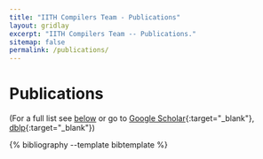 ```yaml
---
title: "IITH Compilers Team - Publications"
layout: gridlay
excerpt: "IITH Compilers Team -- Publications."
sitemap: false
permalink: /publications/
---
```


# Publications


(For a full list see [below](#full-list) or go to [Google Scholar](https://scholar.google.ch/citations?user=3qZCtWYAAAAJ&hl=en){:target="_blank"}, [dblp](https://dblp.org/pers/hd/u/Upadrasta:Ramakrishna){:target="_blank"})


<style>
  .bib ol{
    list-style: none;
    padding-left : 0;
  }
  .bib li{
    margin-bottom: 1.5em;
  }
  </style>
<div class="bib">
{% bibliography --template bibtemplate %}
</div>

